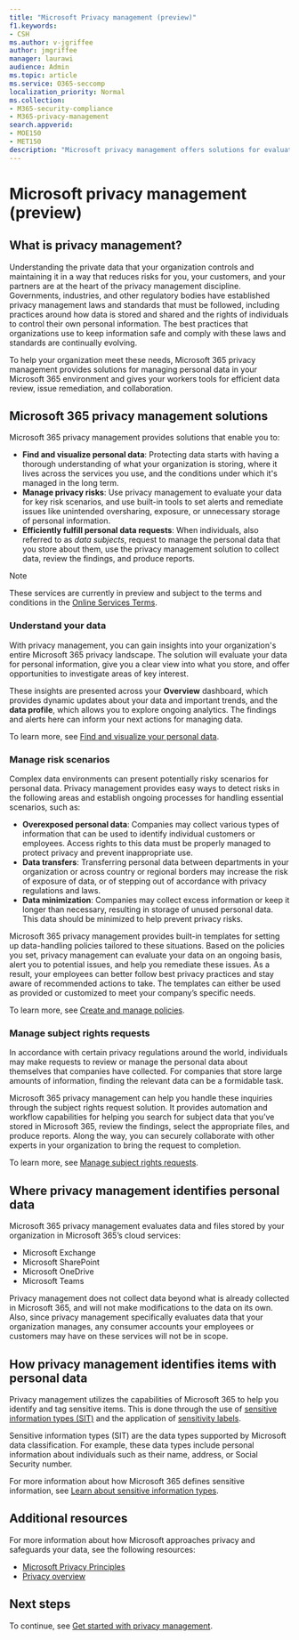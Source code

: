 ```yaml
---
title: "Microsoft Privacy management (preview)"
f1.keywords:
- CSH
ms.author: v-jgriffee
author: jmgriffee
manager: laurawi
audience: Admin
ms.topic: article
ms.service: O365-seccomp
localization_priority: Normal
ms.collection: 
- M365-security-compliance
- M365-privacy-management
search.appverid: 
- MOE150
- MET150
description: "Microsoft privacy management offers solutions for evaluating personal data your organization stores in Microsoft 365, and helps you identify and remediate privacy risks."
---
```


# Microsoft privacy management (preview)

## What is privacy management?

Understanding the private data that your organization controls and maintaining it in a way that reduces risks for you, your customers, and your partners are at the heart of the privacy management discipline. Governments, industries, and other regulatory bodies have established privacy management laws and standards that must be followed, including practices around how data is stored and shared and the rights of individuals to control their own personal information. The best practices that organizations use to keep information safe and comply with these laws and standards are continually evolving.

To help your organization meet these needs, Microsoft 365 privacy management provides solutions for managing personal data in your Microsoft 365 environment and gives your workers tools for efficient data review, issue remediation, and collaboration.

## Microsoft 365 privacy management solutions

Microsoft 365 privacy management provides solutions that enable you to:

- **Find and visualize personal data**: Protecting data starts with having a thorough understanding of what your organization is storing, where it lives across the services you use, and the conditions under which it's managed in the long term.
- **Manage privacy risks**: Use privacy management to evaluate your data for key risk scenarios, and use built-in tools to set alerts and remediate issues like unintended oversharing, exposure, or unnecessary storage of personal information.
- **Efficiently fulfill personal data requests**: When individuals, also referred to as *data subjects*, request to manage the personal data that you store about them, use the privacy management solution to collect data, review the findings, and produce reports.

> [!NOTE]
> These services are currently in preview and subject to the terms and conditions in the [Online Services Terms](https://www.microsoft.com/en-us/licensing/product-licensing/products).

### Understand your data

With privacy management, you can gain insights into your organization's entire Microsoft 365 privacy landscape. The solution will evaluate your data for personal information, give you a clear view into what you store, and offer opportunities to investigate areas of key interest.

These insights are presented across your **Overview** dashboard, which provides dynamic updates about your data and important trends, and the **data profile**, which allows you to explore ongoing analytics. The findings and alerts here can inform your next actions for managing data.

To learn more, see [Find and visualize your personal data](privacy-management-data-profile.md).

### Manage risk scenarios

Complex data environments can present potentially risky scenarios for personal data. Privacy management provides easy ways to detect risks in the following areas and establish ongoing processes for handling essential scenarios, such as:

- **Overexposed personal data**: Companies may collect various types of information that can be used to identify individual customers or employees. Access rights to this data must be properly managed to protect privacy and prevent inappropriate use.
- **Data transfers**: Transferring personal data between departments in your organization or across country or regional borders may increase the risk of exposure of data, or of stepping out of accordance with privacy regulations and laws.
- **Data minimization**: Companies may collect excess information or keep it longer than necessary, resulting in storage of unused personal data. This data should be minimized to help prevent privacy risks.

Microsoft 365 privacy management provides built-in templates for setting up data-handling policies tailored to these situations. Based on the policies you set, privacy management can evaluate your data on an ongoing basis, alert you to potential issues, and help you remediate these issues. As a result, your employees can better follow best privacy practices and stay aware of recommended actions to take. The templates can either be used as provided or customized to meet your company’s specific needs.

To learn more, see [Create and manage policies](privacy-management-policies.md).

### Manage subject rights requests

In accordance with certain privacy regulations around the world, individuals may make requests to review or manage the personal data about themselves that companies have collected. For companies that store large amounts of information, finding the relevant data can be a formidable task.

Microsoft 365 privacy management can help you handle these inquiries through the subject rights request solution. It provides automation and workflow capabilities for helping you search for subject data that you’ve stored in Microsoft 365, review the findings, select the appropriate files, and produce reports. Along the way, you can securely collaborate with other experts in your organization to bring the request to completion.

To learn more, see [Manage subject rights requests](privacy-management-subject-rights-requests.md).

## Where privacy management identifies personal data

Microsoft 365 privacy management evaluates data and files stored by your organization in Microsoft 365’s cloud services:

- Microsoft Exchange
- Microsoft SharePoint
- Microsoft OneDrive
- Microsoft Teams

Privacy management does not collect data beyond what is already collected in Microsoft 365, and will not make modifications to the data on its own. Also, since privacy management specifically evaluates data that your organization manages, any consumer accounts your employees or customers may have on these services will not be in scope.

## How privacy management identifies items with personal data

Privacy management utilizes the capabilities of Microsoft 365 to help you identify and tag sensitive items. This is done through the use of [sensitive information types (SIT)](sensitive-information-type-learn-about.md) and the application of [sensitivity labels](sensitivity-labels.md).

Sensitive information types (SIT) are the data types supported by Microsoft data classification. For example, these data types include personal information about individuals such as their name, address, or Social Security number.

For more information about how Microsoft 365 defines sensitive information, see [Learn about sensitive information types](sensitive-information-type-learn-about.md).

## Additional resources

For more information about how Microsoft approaches privacy and safeguards your data, see the following resources:

- [Microsoft Privacy Principles](https://www.microsoft.com/en-us/trust-center/privacy)
- [Privacy overview](/compliance/assurance/assurance-privacy)

## Next steps

To continue, see [Get started with privacy management](privacy-management-setup.md).
